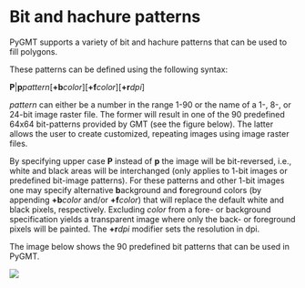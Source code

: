 # Bit and hachure patterns

PyGMT supports a variety of bit and hachure patterns that can be used to fill polygons.

These patterns can be defined using the following syntax:

**P**|**p**_pattern_[**+b**_color_][**+f**_color_][**+r**_dpi_]

*pattern* can either be a number in the range 1-90 or the name of a 1-, 8-, or 24-bit
image raster file. The former will result in one of the 90 predefined 64x64 bit-patterns
provided by GMT (see the figure below). The latter allows the user to create customized,
repeating images using image raster files.

By specifying upper case **P** instead of **p** the image will be bit-reversed, i.e.,
white and black areas will be interchanged (only applies to 1-bit images or predefined
bit-image patterns). For these patterns and other 1-bit images one may specify
alternative **b**ackground and **f**oreground colors (by appending **+b**_color_ and/or
**+f**_color_) that will replace the default white and black pixels, respectively.
Excluding *color* from a fore- or background specification yields a transparent image
where only the back- or foreground pixels will be painted. The **+r**_dpi_ modifier sets
the resolution in dpi.

The image below shows the 90 predefined bit patterns that can be used in PyGMT.

![](https://docs.generic-mapping-tools.org/6.5/_images/GMT_App_E.png)
